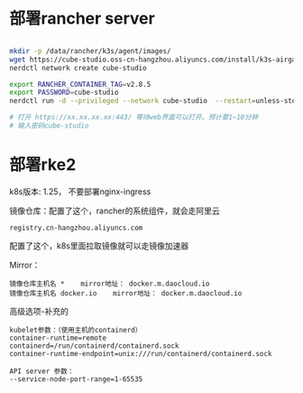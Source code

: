 
# 部署rancher server

```bash

mkdir -p /data/rancher/k3s/agent/images/
wget https://cube-studio.oss-cn-hangzhou.aliyuncs.com/install/k3s-airgap-images.tar -O /data/rancher/k3s/agent/images/k3s-airgap-images.tar
nerdctl network create cube-studio

export RANCHER_CONTAINER_TAG=v2.8.5
export PASSWORD=cube-studio
nerdctl run -d --privileged --network cube-studio  --restart=unless-stopped -p 443:443 --name=myrancher -e AUDIT_LEVEL=3 -e CATTLE_SYSTEM_DEFAULT_REGISTRY=registry.cn-hangzhou.aliyuncs.com -e CATTLE_BOOTSTRAP_PASSWORD=$PASSWORD -v /data/rancher:/var/lib/rancher registry.cn-hangzhou.aliyuncs.com/rancher/rancher:$RANCHER_CONTAINER_TAG

# 打开 https://xx.xx.xx.xx:443/ 等待web界面可以打开。预计要1~10分钟
# 输入密码cube-studio
```

# 部署rke2

k8s版本: 1.25， 不要部署nginx-ingress

镜像仓库：配置了这个，rancher的系统组件，就会走阿里云

    registry.cn-hangzhou.aliyuncs.com 

配置了这个，k8s里面拉取镜像就可以走镜像加速器

Mirror：

    镜像仓库主机名 *    mirror地址： docker.m.daocloud.io
    镜像仓库主机名 docker.io    mirror地址： docker.m.daocloud.io

高级选项-补充的 

```
kubelet参数：（使用主机的containerd）
container-runtime=remote
containerd=/run/containerd/containerd.sock
container-runtime-endpoint=unix:///run/containerd/containerd.sock

API server 参数： 
--service-node-port-range=1-65535

```



